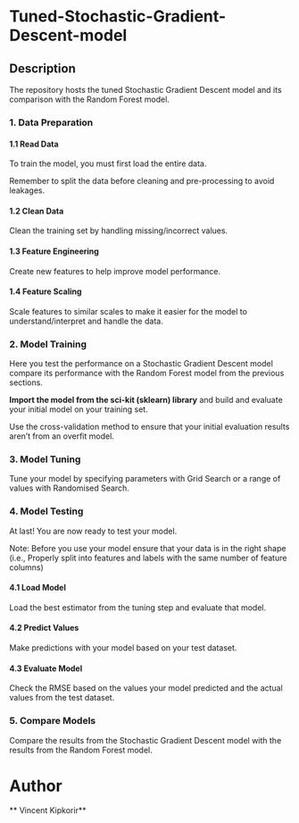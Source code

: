 # Tuned-Stochastic-Gradient-Descent-model
## Description
The repository hosts the tuned Stochastic Gradient Descent model and its comparison with the Random Forest model. 
### 1. Data Preparation 

#### 1.1 Read Data 

To train the model, you must first load the entire data. 

Remember to split the data before cleaning and pre-processing to avoid leakages. 

#### 1.2 Clean Data 

Clean the training set by handling missing/incorrect values. 

#### 1.3 Feature Engineering 

Create new features to help improve model performance. 

#### 1.4 Feature Scaling 

Scale features to similar scales to make it easier for the model to understand/interpret and handle the data. 

### 2. Model Training 

Here you test the performance on a Stochastic Gradient Descent model compare its performance with the Random Forest model from the previous sections. 

**Import the model from the sci-kit (sklearn) library** and build and evaluate your initial model on your training set. 

Use the cross-validation method to ensure that your initial evaluation results aren’t from an overfit model. 

### 3. Model Tuning 

Tune your model by specifying parameters with Grid Search or a range of values with Randomised Search. 

### 4. Model Testing 

At last! You are now ready to test your model. 

Note: Before you use your model ensure that your data is in the right shape (i.e., Properly split into features and labels with the same number of feature columns) 

#### 4.1 Load Model 

Load the best estimator from the tuning step and evaluate that model. 

#### 4.2 Predict Values 

Make predictions with your model based on your test dataset. 

#### 4.3 Evaluate Model 

Check the RMSE based on the values your model predicted and the actual values from the test dataset. 

### 5. Compare Models 

Compare the results from the Stochastic Gradient Descent model with the results from the Random Forest model.  

# Author
** Vincent Kipkorir**